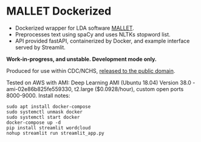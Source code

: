 # MALLET Dockerized

+ Dockerized wrapper for LDA software [MALLET](http://mallet.cs.umass.edu/index.php).
+ Preprocesses text using spaCy and uses NLTKs stopword list.
+ API provided fastAPI, containerized by Docker, and example interface served by Streamlit.

**Work-in-progress, and unstable. Development mode only.**

Produced for use within CDC/NCHS, [released to the public domain](LICENSE).

Tested on AWS with AMI: Deep Learning AMI (Ubuntu 18.04) Version 38.0 - ami-02e86b825fe559330, t2.large ($0.0928/hour), custom open ports 8000-9000. Install notes:

    sudo apt install docker-compose
    sudo systemctl unmask docker
    sudo systemctl start docker
    docker-compose up -d
    pip install streamlit wordcloud
    nohup streamlit run streamlit_app.py